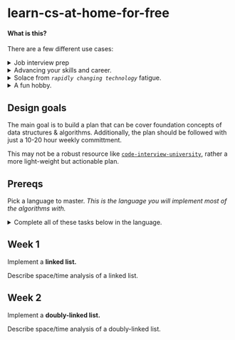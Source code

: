 # learn-cs-at-home-for-free

#### What is this?
There are a few different use cases:

<details>
<summary>Job interview prep</summary><br>

- You want to pursue a new programming job, but... 
  - Your CS chops are rusty.
  - You have no CS chops.
</details>

<details>
<summary>Advancing your skills and career.</summary><br>
  
- You are a programmer, and you want the knowledge and skillset to make decisions based on tradeoffs of design and implementation.
</details>

<details>
<summary>Solace from <i><code>rapidly changing technology</code></i> fatigue.</summary><br> 
  
- _JavaScript fatigue_ may be alleviated in an individual programmer by their continued improvement and understanding of fundamentals. 
  - Vanilla JavaScript–because any new library or framework is built on vanilla JavaScript. 
  - **Computer Science!** Because computer science knowledge translates across all programming languages. 
</details>

<details>
<summary>A fun hobby.</summary><br>

- Computer Science is a field of applied mathematics.
  - Mathematics can help us solve everyday problems.
  - [Read this](https://www.quora.com/What-is-it-like-to-understand-advanced-mathematics-Does-it-feel-analogous-to-having-mastery-of-another-language-like-in-programming-or-linguistics) for an excellent summary on the benefits of higher math.
</details>

## Design goals
The main goal is to build a plan that can be cover foundation concepts of data structures & algorithms. Additionally, the plan should be followed with just a 10-20 hour weekly committment.

This may not be a robust resource like [`code-interview-university`](https://github.com/jwasham/coding-interview-university/blob/master/README.md), rather a more light-weight but actionable plan.

## Prereqs
Pick a language to master.
_This is the language you will implement most of the algorithms with._

<details>
<summary>Complete all of these tasks below in the language.</summary><br>
  
**Below is a list I've borrowed from [here](http://blog.codingforinterviews.com/best-programming-language-jobs/)**

1. Initializing and using hash-backed maps (dictionaries) and sets
2. Performing queue and stack operations (whether using an array, like with Ruby’s pop/shift, or an explicit standard library implementation like Java’s Stack and Linked List-backed Queue classes)
3. Defining classes with constructors and attributes, static and instance methods, and defining a subclass and interface
4. Throwing exceptions for (1) invalid input and (2) custom messages
5. Iterating through arrays and dictionaries (both key and values)—including iterating while maintaining an index (Ruby’s each_with_index, Python’s enumerate)
6. Casting between strings and integers
7. Strings: get character at index, get range, concatenate
8. Initializing 2d arrays
9. Arithmetic: modulus (remainder), division (if the first operand is an integer, will it round the result to an integer?), rounding (ceiling and floor)
10. (Bonus) Switch statements
11. (Bonus) Built-in language sorting. Quickly defining a comparator to sort an array.
12. (More advanced candidates) The 5 standard bit manipulation operations (L/R shifts, not, or, and, xor)

</details>

## Week 1
Implement a **linked list.**

Describe space/time analysis of a linked list.

## Week 2
Implement a **doubly-linked list.**

Describe space/time analysis of a doubly-linked list.
